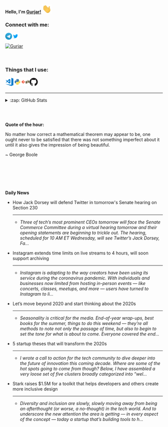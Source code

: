 #### Hello, I'm [Gurjar!](https://GurjarKing.github.io) <img src="https://raw.githubusercontent.com/ABSphreak/ABSphreak/master/gifs/Hi.gif" width="30px"></h2>


### Connect with me:

[<img align="left" alt="Gurjar | Telegram" width="22px" src="https://raw.githubusercontent.com/github/explore/80688e429a7d4ef2fca1e82350fe8e3517d3494d/topics/telegram/telegram.png" />][Telegram]
[<img align="left" alt="Gurjar | Twitter" width="22px" src="https://raw.githubusercontent.com/github/explore/80688e429a7d4ef2fca1e82350fe8e3517d3494d/topics/twitter/twitter.png" />][Twitter]
<br >
<br >
<a href="https://github.com/GurjarKing"><img src="https://komarev.com/ghpvc/?username=GurjarKing" alt="Gurjar" /></a> <br />
<br />
<br />
<!-- <br >

![](https://visitor-badge.glitch.me/badge?page_id=GurjarKing)

<br /> -->

### Things that I use:

[<img align="left" alt="Visual Studio Code" width="26px" src="https://raw.githubusercontent.com/github/explore/80688e429a7d4ef2fca1e82350fe8e3517d3494d/topics/visual-studio-code/visual-studio-code.png" />][VSCode]
[<img align="left" alt="Python" width="26px" src="https://raw.githubusercontent.com/github/explore/80688e429a7d4ef2fca1e82350fe8e3517d3494d/topics/python/python.png" />][Python]
[<img align="left" alt="Git" width="26px" src="https://raw.githubusercontent.com/github/explore/80688e429a7d4ef2fca1e82350fe8e3517d3494d/topics/git/git.png" />][Git]
[<img align="left" alt="GitHub" width="26px" src="https://raw.githubusercontent.com/github/explore/78df643247d429f6cc873026c0622819ad797942/topics/github/github.png" />][Github]

<br />
<br />

---
<details>
  <summary>:zap: GitHub Stats</summary>

<img align="left" alt="Gurjar's Github Stats" src="https://github-readme-stats.vercel.app/api?username=GurjarKing&show_icons=true&hide_border=true&count_private=true&include_all_commit=true&theme=algolia" />

</details>

<!-- ### 🔔 My latest tweet
<a href="https://twitter.com/Gurjar_King43" target="_blank">
	<img src="https://github.com/GurjarKing/GurjarKing/raw/master/tweet.png" width="70%" align="center" alt="Click to view on Twitter" title="My latest tweet, as an image"/>
</a> -->
<br>

<pre>

</pre>

**Quote of the hour:**

No matter how correct a mathematical theorem may appear to be, one ought never to be satisfied that there was not something imperfect about it until it also gives the impression of being beautiful.

~ George Boole
<pre>

</pre>
<br>
<pre>


</pre>
<strong>Daily News</strong>
  
  - How Jack Dorsey will defend Twitter in tomorrow's Senate hearing on Section 230
     <hr/>
     
      - *Three of tech’s most prominent CEOs tomorrow will face the Senate Commerce Committee during a virtual hearing tomorrow and their opening statements are beginning to trickle out. The hearing, scheduled for 10 AM ET Wednesday, will see Twitter’s Jack Dorsey, Fa…*
     
  - Instagram extends time limits on live streams to 4 hours, will soon support archiving
      <hr/>
      
      - *Instagram is adapting to the way creators have been using its service during the coronavirus pandemic. With individuals and businesses now limited from hosting in-person events — like concerts, classes, meetups, and more — users have turned to Instagram to li…*
      
  - Let’s move beyond 2020 and start thinking about the 2020s
      <hr/>
      
      - *Seasonality is critical for the media. End-of-year wrap-ups, best books for the summer, things to do this weekend — they’re all methods to note not only the passage of time, but also to begin to set the tone for what is about to come. Everyone covered the end…*
      
  - 5 startup theses that will transform the 2020s
      <hr/>
      
      - *I wrote a call to action for the tech community to dive deeper into the future of innovation this coming decade. Where are some of the hot spots going to come from though? Below, I have assembled a very loose set of five clusters broadly categorized into “wel…*
       
  - Stark raises $1.5M for a toolkit that helps developers and others create more inclusive design
      <hr/>
       
       - *Diversity and inclusion are slowly, slowly moving away from being an afterthought (or worse, a no-thought) in the tech world. And to underscore the new attention the area is getting — in every aspect of the concept — today a startup that’s building tools to h…*
      

<br />

[VSCode]: https://code.visualstudio.com/
[Python]: https://www.python.org/
[Git]: https://git-scm.com/
[Github]: https://github.com/
[Telegram]: https://t.me/Gurjar_King/
[Twitter]: https://twitter.com/Gurjar_King43/
